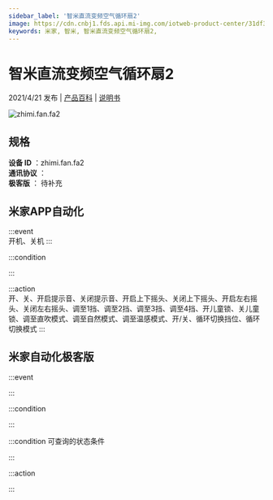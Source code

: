 ```yaml
---
sidebar_label: '智米直流变频空气循环扇2'
image: https://cdn.cnbj1.fds.api.mi-img.com/iotweb-product-center/31df39f5a20d63058caf91a47e2e47ff_循环扇2-168.png?GalaxyAccessKeyId=AKVGLQWBOVIRQ3XLEW&Expires=9223372036854775807&Signature=QdhHn3B5lFLQRgM79aM2ozRE1Jo=
keywords: 米家, 智米, 智米直流变频空气循环扇2, 
---
```

# 智米直流变频空气循环扇2

2021/4/21 发布 | [产品百科](https://home.mi.com/webapp/content/baike/product/index.html?model=zhimi.fan.fa2/) | [说明书](https://home.mi.com/views/introduction.html?model=zhimi.fan.fa2&region=cn)

![zhimi.fan.fa2](https://cdn.cnbj1.fds.api.mi-img.com/iotweb-product-center/31df39f5a20d63058caf91a47e2e47ff_循环扇2-168.png?GalaxyAccessKeyId=AKVGLQWBOVIRQ3XLEW&Expires=9223372036854775807&Signature=QdhHn3B5lFLQRgM79aM2ozRE1Jo=)

## 规格  
> 
**设备 ID** ：zhimi.fan.fa2  
**通讯协议** ：  
**极客版**  ： 待补充 


## 米家APP自动化  

:::event  
开机、关机
:::

:::condition  

:::

:::action   
开、关、开启提示音、关闭提示音、开启上下摇头、关闭上下摇头、开启左右摇头、关闭左右摇头、调至1挡、调至2挡、调至3挡、调至4挡、开儿童锁、关儿童锁、调至直吹模式、调至自然模式、调至温感模式、开/关、循环切换挡位、循环切换模式
:::

## 米家自动化极客版  

:::event  

:::

:::condition  

:::

:::condition 可查询的状态条件  

:::

:::action  

:::

        
